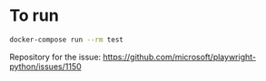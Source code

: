 # To run

```bash
docker-compose run --rm test
```

Repository for the issue: https://github.com/microsoft/playwright-python/issues/1150